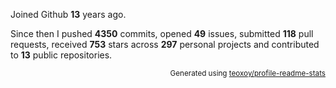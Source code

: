 Joined Github **13** years ago.

Since then I pushed **4350** commits, opened **49** issues, submitted **118** pull requests, received **753** stars across **297** personal projects and contributed to **13** public repositories.

<p align="right"><sub>Generated using <a href="https://github.com/marketplace/actions/profile-readme-stats">teoxoy/profile-readme-stats</a></sub></p>
